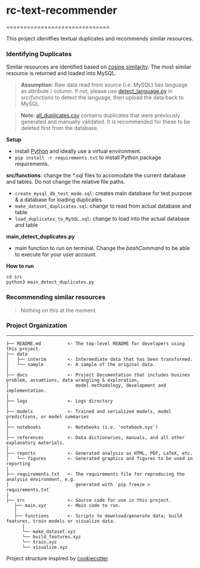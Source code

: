  # rc-text-recommender 
  ============================== 

 This project idenitfies textual duplicates and recommends similar resources. 
 
 ### Identifying Duplicates
 Similar resources are identified based on [cosine similarity](https://en.wikipedia.org/wiki/Cosine_similarity). The most similar resource is returned and loaded into MySQL. 
 
 > **Assumption**: 
 Raw data read from source (i.e. MySQL) has language as attribute / column. If not, please use [detect_language.py](https://github.com/ppetruneac/rc-text-recommender/blob/master/src/functions/detect_language.py) in *src/functions* to detect the language, then upload the data back to MySQL. 
 
 > **Note**: [all_duplicates.csv](data/all_duplicates.csv) contains duplicates that were previously generated and manually validated. It is recommended for these to be deleted first from the database. 
 
 **Setup**
 - install [Python](www.python.org) and ideally use a virtual environment. 
 - `pip install -r requirements.txt` to install Python package requirements.
 
 **src/functions**: change the *.sql files to accomodate the current database and tables. Do not change the relative file paths. 
 - `create_mysql_db_test_mode.sql`: creates main database for test purpose &  a database for loading duplicates
 - `make_dataset_duplicates.sql`: change to read from actual database and table
 - `load_duplicates_to_MySQL.sql`: change to load into the actual database and table
 
 **main_detect_duplicates.py** 
 - main function to run on terminal. Change the *bashCommand* to be able to execute for your user account.
 
 **How to run**
 ```
 cd src
 python3 main_detect_duplicates.py 
 ```

 
 ### Recommending similar resources 
 > Nothing on this at the moment.



  
  ### Project Organization
  ------------

    ├── README.md          <- The top-level README for developers using this project.
    ├── data
    │   ├── interim        <- Intermediate data that has been transformed.
    │   └── sample         <- A sample of the original data.
    │
    ├── docs               <- Project Documentation that includes busines problem, assumtions, data wrangling & exploration, 
    │                         model methodology, development and implementation.
    │
    ├── logs               <- Logs directory
    │
    ├── models             <- Trained and serialized models, model predictions, or model summaries
    │
    ├── notebooks          <- Notebooks (i.e. 'notebook.xyz')
    │
    ├── references         <- Data dictionaries, manuals, and all other explanatory materials.
    │
    ├── reports            <- Generated analysis as HTML, PDF, LaTeX, etc.
    │   └── figures        <- Generated graphics and figures to be used in reporting
    │
    ├── requirements.txt   <- The requirements file for reproducing the analysis environment, e.g.
    │                         generated with `pip freeze > requirements.txt`
    │
    ├── src                <- Source code for use in this project.
       ├── main.xyz        <- Main code to run. 
       │
       ├── functions       <- Scripts to download/generate data; build features, train models or visualize data. 
          |
          └── make_dataset.xyz
          └── build_features.xyz
          └── train.xyz
          └── visualize.xyz

   Project structure inspired by [cookiecutter](https://cookiecutter.readthedocs.io/en/latest/).
  
  
